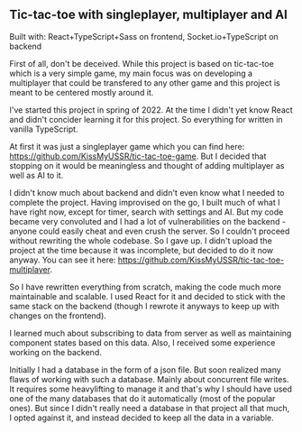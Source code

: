 ## Tic-tac-toe with singleplayer, multiplayer and AI

Built with: React+TypeScript+Sass on frontend, Socket.io+TypeScript on backend

First of all, don't be deceived. While this project is based on tic-tac-toe which is a very simple game, my main focus was on developing a multiplayer that could be transfered to any other game and this project is meant to be centered mostly around it.

I've started this project in spring of 2022. At the time I didn't yet know React and didn't concider learning it for this project. So everything for written in vanilla TypeScript.

At first it was just a singleplayer game which you can find here: https://github.com/KissMyUSSR/tic-tac-toe-game. But I decided that stopping on it would be meaningless and thought of adding multiplayer as well as AI to it.

I didn't know much about backend and didn't even know what I needed to complete the project. Having improvised on the go, I built much of what I have right now, except for timer, search with settings and AI. But my code became very convoluted and I had a lot of vulnerabilities on the backend - anyone could easily cheat and even crush the server. So I couldn't proceed without rewriting the whole codebase. So I gave up. I didn't upload the project at the time because it was incomplete, but decided to do it now anyway. You can see it here: https://github.com/KissMyUSSR/tic-tac-toe-multiplayer.

So I have rewritten everything from scratch, making the code much more maintainable and scalable. I used React for it and decided to stick with the same stack on the backend (though I rewrote it anyways to keep up with changes on the frontend).

I learned much about subscribing to data from server as well as maintaining component states based on this data. Also, I received some experience working on the backend.

Initially I had a database in the form of a json file. But soon realized many flaws of working with such a database. Mainly about concurrent file writes. It requires some heavylifting to manage it and that's why I should have used one of the many databases that do it automatically (most of the popular ones). But since I didn't really need a database in that project all that much, I opted against it, and instead decided to keep all the data in a variable.
